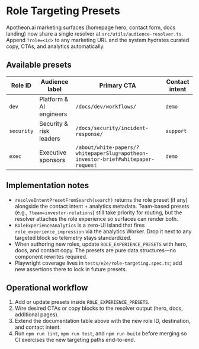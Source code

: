 # Role Targeting Presets

Apotheon.ai marketing surfaces (homepage hero, contact form, docs landing) now share a single
resolver at `src/utils/audience-resolver.ts`. Append `?role=<id>` to any marketing URL and the
system hydrates curated copy, CTAs, and analytics automatically.

## Available presets

| Role ID    | Audience label          | Primary CTA                                                                      | Contact intent |
| ---------- | ----------------------- | -------------------------------------------------------------------------------- | -------------- |
| `dev`      | Platform & AI engineers | `/docs/dev/workflows/`                                                           | `demo`         |
| `security` | Security & risk leaders | `/docs/security/incident-response/`                                              | `support`      |
| `exec`     | Executive sponsors      | `/about/white-papers/?whitepaperSlug=apotheon-investor-brief#whitepaper-request` | `demo`         |

## Implementation notes

- `resolveIntentPresetFromSearch(search)` returns the role preset (if any) alongside the contact
  intent + analytics metadata. Team-based presets (e.g., `?team=investor-relations`) still take
  priority for routing, but the resolver attaches the role experience so surfaces can render both.
- `RoleExperienceAnalytics` is a zero-UI island that fires `role_experience_impression` via the
  analytics Worker. Drop it next to any targeted block so telemetry stays standardized.
- When authoring new roles, update `ROLE_EXPERIENCE_PRESETS` with hero, docs, and contact copy. The
  presets are pure data structures—no component rewrites required.
- Playwright coverage lives in `tests/e2e/role-targeting.spec.ts`; add new assertions there to lock
  in future presets.

## Operational workflow

1. Add or update presets inside `ROLE_EXPERIENCE_PRESETS`.
2. Wire desired CTAs or copy blocks to the resolver output (hero, docs, additional pages).
3. Extend the documentation table above with the new role ID, destination, and contact intent.
4. Run `npm run lint`, `npm run test`, and `npm run build` before merging so CI exercises the new
   targeting paths end-to-end.
